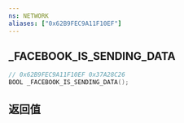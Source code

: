 ```yaml
---
ns: NETWORK
aliases: ["0x62B9FEC9A11F10EF"]
---
```

## _FACEBOOK_IS_SENDING_DATA

```c
// 0x62B9FEC9A11F10EF 0x37A28C26
BOOL _FACEBOOK_IS_SENDING_DATA();
```


## 返回值

